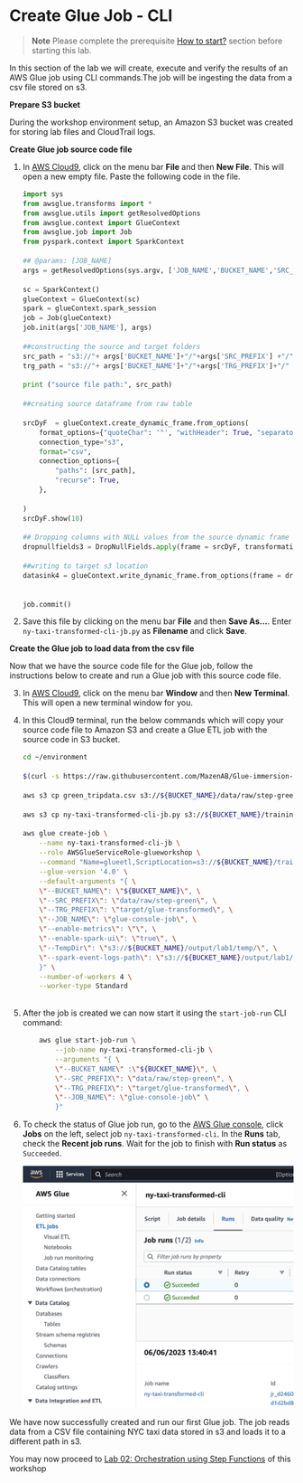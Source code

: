 # Create Glue Job - CLI

> **Note**
> Please complete the prerequisite [How to start?](/Lab%2000%3A%20Login%20and%20Initial%20Setup/README.md) section before starting this lab.

In this section of the lab we will create, execute and verify the results of an AWS Glue job using CLI commands.The job will be ingesting the data from a csv file stored on s3.

**Prepare S3 bucket**

During the workshop environment setup, an Amazon S3 bucket was created for storing lab files and CloudTrail logs.

**Create Glue job source code file**

1. In [AWS Cloud9](https://us-east-2.console.aws.amazon.com/cloud9/), click on the menu bar **File** and then **New File**. This will open a new empty file. Paste the following code in the file.
    ```python
    import sys
    from awsglue.transforms import *
    from awsglue.utils import getResolvedOptions
    from awsglue.context import GlueContext
    from awsglue.job import Job
    from pyspark.context import SparkContext

    ## @params: [JOB_NAME]
    args = getResolvedOptions(sys.argv, ['JOB_NAME','BUCKET_NAME','SRC_PREFIX','TRG_PREFIX'])

    sc = SparkContext()
    glueContext = GlueContext(sc)
    spark = glueContext.spark_session
    job = Job(glueContext)
    job.init(args['JOB_NAME'], args)

    ##constructing the source and target folders
    src_path = "s3://"+ args['BUCKET_NAME']+"/"+args['SRC_PREFIX'] +"/"
    trg_path = "s3://"+ args['BUCKET_NAME']+"/"+args['TRG_PREFIX']+"/"

    print ("source file path:", src_path)

    ##creating source dataframe from raw table

    srcDyF  = glueContext.create_dynamic_frame.from_options(
        format_options={"quoteChar": '"', "withHeader": True, "separator": ","},
        connection_type="s3",
        format="csv",
        connection_options={
            "paths": [src_path],
            "recurse": True,
        },
    
    )
    srcDyF.show(10)

    ## Dropping columns with NULL values from the source dynamic frame
    dropnullfields3 = DropNullFields.apply(frame = srcDyF, transformation_ctx = "dropnullfields3")

    ##writing to target s3 location
    datasink4 = glueContext.write_dynamic_frame.from_options(frame = dropnullfields3, connection_type = "s3", connection_options = {"path": trg_path }, format = "parquet")


    job.commit()

    ```

2. Save this file by clicking on the menu bar **File** and then **Save As...**.  Enter `ny-taxi-transformed-cli-jb.py` as **Filename** and click **Save**.


**Create the Glue job to load data from the csv file**

Now that we have the source code file for the Glue job, follow the instructions below to create and run a Glue job with this source code file. 

3. In [AWS Cloud9](https://us-east-2.console.aws.amazon.com/cloud9/), click on the menu bar **Window** and then **New Terminal**. This will open a new terminal window for you. 

4. In this Cloud9 terminal, run the below commands which will copy your source code file to Amazon S3 and create a Glue ETL job with the source code in S3 bucket. 

    ```bash
    cd ~/environment

    $(curl -s https://raw.githubusercontent.com/MazenAB/Glue-immersion-day-MWAA/main/green_tripdata.csv --output ~/environment/green_tripdata.csv --create-dirs)

    aws s3 cp green_tripdata.csv s3://${BUCKET_NAME}/data/raw/step-green/

    aws s3 cp ny-taxi-transformed-cli-jb.py s3://${BUCKET_NAME}/trainingday-scripts/ny-taxi-transformed-cli-jb.py

    aws glue create-job \
        --name ny-taxi-transformed-cli-jb \
        --role AWSGlueServiceRole-glueworkshop \
        --command "Name=glueetl,ScriptLocation=s3://${BUCKET_NAME}/trainingday-scripts/ny-taxi-transformed-cli-jb.py,PythonVersion=3" \
        --glue-version '4.0' \
        --default-arguments "{ \
        \"--BUCKET_NAME\": \"${BUCKET_NAME}\", \
        \"--SRC_PREFIX\": \"data/raw/step-green\", \
        \"--TRG_PREFIX\": \"target/glue-transformed\", \
        \"--JOB_NAME\": \"glue-console-job\", \
        \"--enable-metrics\": \"\", \
        \"--enable-spark-ui\": \"true\", \
        \"--TempDir\": \"s3://${BUCKET_NAME}/output/lab1/temp/\", \
        \"--spark-event-logs-path\": \"s3://${BUCKET_NAME}/output/lab1/sparklog/\" \
        }" \
        --number-of-workers 4 \
        --worker-type Standard
        
    ```



5. After the job is created we can now start it using the `start-job-run` CLI command:
    ```bash
        aws glue start-job-run \
            --job-name ny-taxi-transformed-cli-jb \
            --arguments "{ \
            \"--BUCKET_NAME\" :\"${BUCKET_NAME}\", \
            \"--SRC_PREFIX\": \"data/raw/step-green\", \
            \"--TRG_PREFIX\": \"target/glue-transformed\", \
            \"--JOB_NAME\": \"glue-console-job\" \
            }"
    ```

6. To check the status of Glue job run, go to the [AWS Glue console](https://us-east-2.console.aws.amazon.com/glue/), click **Jobs** on the left, select job `ny-taxi-transformed-cli`. In the **Runs** tab, check the **Recent job runs**. Wait for the job to finish with **Run status** as `Succeeded`. 

    ![Glue job status](/static/Glue%20Jobs/Lab%202/glue-job-screens/SUCCESS.png) 

We have now successfully created and run our first Glue job. The job reads data from a CSV file containing NYC taxi data stored in s3 and loads it to a different path in s3.

You may now proceed to [Lab 02: Orchestration using Step Functions](/Lab%2002%3A%20Orchestration%20using%20Step%20Functions/README.md) of this workshop